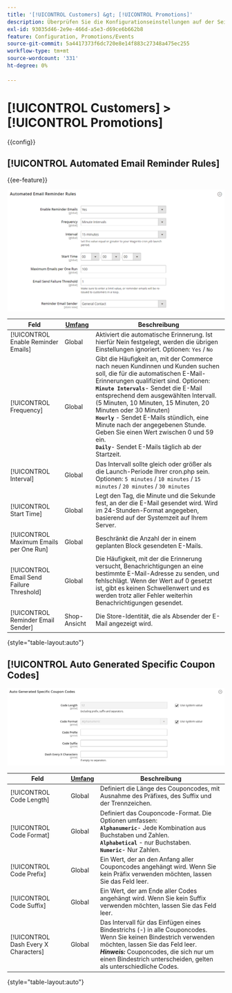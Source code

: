 ```yaml
---
title: '[!UICONTROL Customers] &gt; [!UICONTROL Promotions]'
description: Überprüfen Sie die Konfigurationseinstellungen auf der Seite [!UICONTROL Customers] &gt; [!UICONTROL Promotions] des Commerce Admin-Bereichs.
exl-id: 93035d46-2e9e-466d-a5e3-d69ce6b662b8
feature: Configuration, Promotions/Events
source-git-commit: 5a4417373f6dc720e8e14f883c27348a475ec255
workflow-type: tm+mt
source-wordcount: '331'
ht-degree: 0%

---
```


# [!UICONTROL Customers] > [!UICONTROL Promotions]

{{config}}

## [!UICONTROL Automated Email Reminder Rules]

{{ee-feature}}

![Regeln für automatische E-Mail-Erinnerungen](./assets/promotions-automated-email-reminder-rules.png)<!-- zoom -->

<!-- [Automated Email Reminder Rules](https://experienceleague.adobe.com/en/docs/commerce-admin/marketing/communications/email-reminders/email-reminder-rules#configure-email-reminders) -->

| Feld | [Umfang](../../getting-started/websites-stores-views.md#scope-settings) | Beschreibung |
|--- |--- |--- |
| [!UICONTROL Enable Reminder Emails] | Global | Aktiviert die automatische Erinnerung. Ist hierfür Nein festgelegt, werden die übrigen Einstellungen ignoriert. Optionen: `Yes` / `No` |
| [!UICONTROL Frequency] | Global | Gibt die Häufigkeit an, mit der Commerce nach neuen Kundinnen und Kunden suchen soll, die für die automatischen E-Mail-Erinnerungen qualifiziert sind. Optionen: <br/>**`Minute Intervals`**- Sendet die E-Mail entsprechend dem ausgewählten Intervall. (5 Minuten, 10 Minuten, 15 Minuten, 20 Minuten oder 30 Minuten)<br/>**`Hourly`** - Sendet E-Mails stündlich, eine Minute nach der angegebenen Stunde. Geben Sie einen Wert zwischen 0 und 59 ein. <br/>**`Daily`**- Sendet E-Mails täglich ab der Startzeit. |
| [!UICONTROL Interval] | Global | Das Intervall sollte gleich oder größer als die Launch-Periode Ihrer cron.php sein. Optionen: `5 minutes` / `10 minutes` / `15 minutes` / `20 minutes` / `30 minutes` |
| [!UICONTROL Start Time] | Global | Legt den Tag, die Minute und die Sekunde fest, an der die E-Mail gesendet wird. Wird im 24-Stunden-Format angegeben, basierend auf der Systemzeit auf Ihrem Server. |
| [!UICONTROL Maximum Emails per One Run] | Global | Beschränkt die Anzahl der in einem geplanten Block gesendeten E-Mails. |
| [!UICONTROL Email Send Failure Threshold] | Global | Die Häufigkeit, mit der die Erinnerung versucht, Benachrichtigungen an eine bestimmte E-Mail-Adresse zu senden, und fehlschlägt. Wenn der Wert auf 0 gesetzt ist, gibt es keinen Schwellenwert und es werden trotz aller Fehler weiterhin Benachrichtigungen gesendet. |
| [!UICONTROL Reminder Email Sender] | Shop-Ansicht | Die Store-Identität, die als Absender der E-Mail angezeigt wird. |

{style="table-layout:auto"}

## [!UICONTROL Auto Generated Specific Coupon Codes]

![Automatisch generierte spezifische Gutscheincodes](./assets/promotions-auto-generated-specific-coupon-codes.png)<!-- zoom -->

<!-- [Auto Generated Specific Coupon Codes](https://experienceleague.adobe.com/en/docs/commerce-admin/marketing/promotions/cart-rules/price-rules-cart-coupon#configure-coupon-codes)  -->

| Feld | [Umfang](../../getting-started/websites-stores-views.md#scope-settings) | Beschreibung |
|--- |--- |--- |
| [!UICONTROL Code Length] | Global | Definiert die Länge des Couponcodes, mit Ausnahme des Präfixes, des Suffix und der Trennzeichen. |
| [!UICONTROL Code Format] | Global | Definiert das Couponcode-Format. Die Optionen umfassen: <br/>**`Alphanumeric`**- Jede Kombination aus Buchstaben und Zahlen.<br/>**`Alphabetical`** - nur Buchstaben. <br/>**`Numeric`**- Nur Zahlen. |
| [!UICONTROL Code Prefix] | Global | Ein Wert, der an den Anfang aller Couponcodes angehängt wird. Wenn Sie kein Präfix verwenden möchten, lassen Sie das Feld leer. |
| [!UICONTROL Code Suffix] | Global | Ein Wert, der am Ende aller Codes angehängt wird. Wenn Sie kein Suffix verwenden möchten, lassen Sie das Feld leer. |
| [!UICONTROL Dash Every X Characters] | Global | Das Intervall für das Einfügen eines Bindestrichs (-) in alle Couponcodes. Wenn Sie keinen Bindestrich verwenden möchten, lassen Sie das Feld leer. <br/>_**Hinweis:**_ Couponcodes, die sich nur um einen Bindestrich unterscheiden, gelten als unterschiedliche Codes. |

{style="table-layout:auto"}
